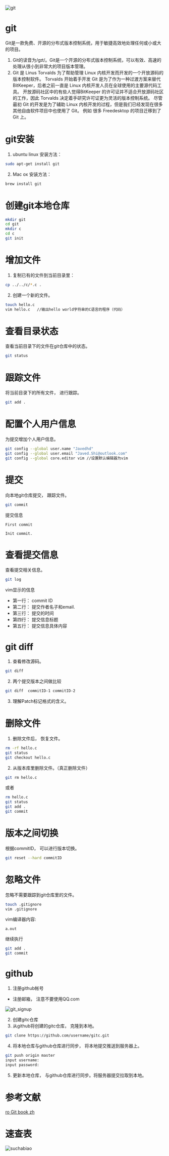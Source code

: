 ![git](https://timgsa.baidu.com/timg?image&quality=80&size=b9999_10000&sec=1489499470770&di=42f4885fcaf0917071d04797a3d89226&imgtype=0&src=http%3A%2F%2Fimages.cnblogs.com%2Fcnblogs_com%2Fqyf404%2F612381%2Fo_git-logo.png)
# git
Git是一款免费、开源的分布式版本控制系统，用于敏捷高效地处理任何或小或大的项目。
1. Git的读音为/gɪt/。Git是一个开源的分布式版本控制系统，可以有效、高速的处理从很小到非常大的项目版本管理。
2. Git 是 Linus Torvalds 为了帮助管理 Linux 内核开发而开发的一个开放源码的版本控制软件。
    Torvalds 开始着手开发 Git 是为了作为一种过渡方案来替代 BitKeeper，后者之前一直是 Linux 内核开发人员在全球使用的主要源代码工具。
    开放源码社区中的有些人觉得BitKeeper 的许可证并不适合开放源码社区的工作，因此 Torvalds 决定着手研究许可证更为灵活的版本控制系统。
    尽管最初 Git 的开发是为了辅助 Linux 内核开发的过程，但是我们已经发现在很多其他自由软件项目中也使用了 Git。
    例如 很多 Freedesktop 的项目迁移到了 Git 上。

# git安装
1. ubuntu linux 安装方法：
```sh
sudo apt-get install git
```
2. Mac ox 安装方法：
```sh
brew install git
```

# 创建git本地仓库
```sh
mkdir git
cd git
mkdir c
cd c
git init
```

# 增加文件
1. 复制已有的文件到当前目录里：
```sh
cp ../../c/*.c .
```
2. 创建一个新的文件。
```sh
touch hello.c
vim hello.c   //输出hello world字符串的C语言的程序（代码）
```
# 查看目录状态
查看当前目录下的文件在git仓库中的状态。
```sh
git status
```

# 跟踪文件
将当前目录下的所有文件， 进行跟踪。
```sh
git add .
```
# 配置个人用户信息
为提交增加个人用户信息。
```sh
git config --global user.name "Javedhd"
git config --global user.email "Javed.Shi@outlook.com"  
git config --global core.editor vim //设置默认编辑器为vim
```

# 提交
向本地git仓库提交， 跟踪文件。
```sh
git commit
```
提交信息
```````
First commit

Init commit.
```````

# 查看提交信息
查看提交相关信息。
```sh
git log
```
vim显示的信息
* 第一行： commit ID
* 第二行： 提交作者名子和email.
* 第三行： 提交的时间
* 第四行： 提交信息标题
* 第五行： 提交信息具体内容

# git diff
1. 查看修改源码。
```sh
git diff
```
2. 两个提交版本之间做比较
```sh
git diff  commitID-1 commitID-2
```
3. 理解Patch标记格式的含义。

# 删除文件
1. 删除文件后， 恢复文件。
```sh
rm -rf hello.c
git status
git checkout hello.c
```
2. 从版本库里删除文件。（真正删除文件）
```sh
git rm hello.c
```
或者
```sh
rm hello.c
git status
git add .
git commit
```

# 版本之间切换
根据commitID， 可以进行版本切换。
```sh
git reset --hard commitID
```

# 忽略文件
忽略不需要跟踪到git仓库里的文件。
```sh
touch .gitignore
vim .gitignore
```
vim编译器内容:
```
a.out
```
继续执行
```sh
git add .
git commit
```

# github
1. 注册github帐号
*  注册邮箱， 注意不要使用QQ.com

![git_signup](https://github.com/Javedhd/notebook/blob/master/img/git_signup.png?raw=true)

2. 创建gitc仓库
3. 从github将创建的gitc仓库， 克隆到本地。
```sh
git clone https://github.com/username/gitc.git
```
4. 将本地仓库与github仓库进行同步， 将本地提交推送到服务器上。
```sh
git push origin master
input username:
input password:
```
5. 更新本地仓库， 与github仓库进行同步。将服务器提交拉取到本地。

# 参考文献
[ro Git book zh](https://git-scm.com/book/zh/v2)

# 速查表
![suchabiao](https://github.com/Javedhd/notebook/blob/master/img/git%E9%80%9F%E6%9F%A5%E8%A1%A8.jpeg?raw=true)
